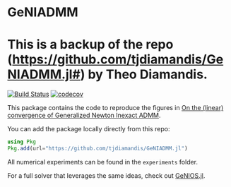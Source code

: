 # GeNIADMM
# This is a backup of the repo (https://github.com/tjdiamandis/GeNIADMM.jl#) by Theo Diamandis. 
[![Build Status](https://github.com/tjdiamandis/GeNIADMM.jl/actions/workflows/CI.yml/badge.svg?branch=main)](https://github.com/tjdiamandis/GeNIADMM.jl/actions/workflows/CI.yml?query=branch%3Amain)
[![codecov](https://codecov.io/gh/tjdiamandis/GeNIADMM.jl/branch/main/graph/badge.svg?token=QC5TKORCG1)](https://codecov.io/gh/tjdiamandis/GeNIADMM.jl)

This package contains the code to reproduce the figures in 
[On the (linear) convergence of Generalized Newton Inexact ADMM](https://arxiv.org/abs/2302.03863). 

You can add the package locally directly from this repo:
```julia
using Pkg
Pkg.add(url="https://github.com/tjdiamandis/GeNIADMM.jl")
```

All numerical experiments can be found in the `experiments` folder.

For a full solver that leverages the same ideas, check out [GeNIOS.jl](https://github.com/tjdiamandis/GeNIOS.jl).
